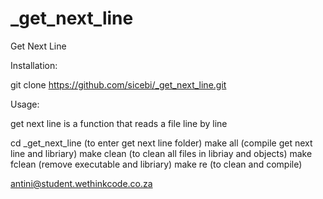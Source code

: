 # _get_next_line

Get Next Line


Installation:

git clone https://github.com/sicebi/_get_next_line.git

Usage:

get next line is a function that reads a file line by line


cd _get_next_line   (to enter get next line folder)
make all            (compile get next line and libriary)
make clean          (to clean all files in libriay and objects)
make fclean         (remove executable and libriary)
make re             (to clean and compile)


antini@student.wethinkcode.co.za
